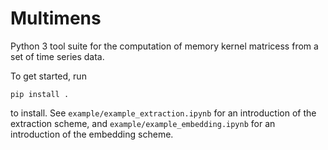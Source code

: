 # Multimens

Python 3 tool suite for the computation of memory kernel matricess from a set of time series data.

To get started, run

    pip install .

to install. See `example/example_extraction.ipynb` for an introduction of the extraction scheme, and `example/example_embedding.ipynb` for an introduction of the embedding scheme.

